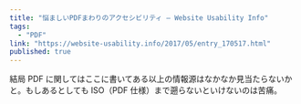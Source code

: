```yaml
---
title: "悩ましいPDFまわりのアクセシビリティ — Website Usability Info"
tags:
  - "PDF"
link: "https://website-usability.info/2017/05/entry_170517.html"
published: true
---
```


結局 PDF に関してはここに書いてある以上の情報源はなかなか見当たらないかと。もしあるとしても ISO（PDF 仕様）まで遡らないといけないのは苦痛。
